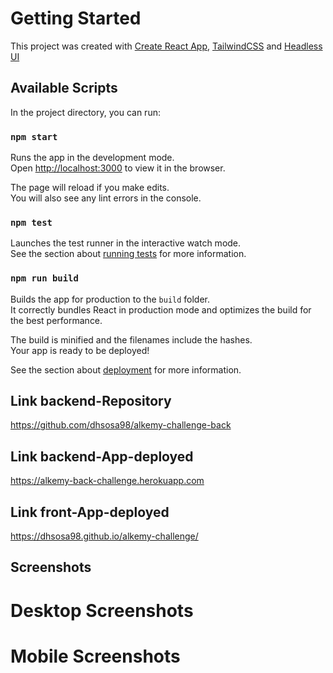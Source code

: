 # Getting Started

This project was created with [Create React App](https://github.com/facebook/create-react-app), [TailwindCSS](https://github.com/tailwindlabs/tailwindcss) and [Headless UI](https://github.com/tailwindlabs/headlessui)

## Available Scripts

In the project directory, you can run:

### `npm start`

Runs the app in the development mode.\
Open [http://localhost:3000](http://localhost:3000) to view it in the browser.

The page will reload if you make edits.\
You will also see any lint errors in the console.

### `npm test`

Launches the test runner in the interactive watch mode.\
See the section about [running tests](https://facebook.github.io/create-react-app/docs/running-tests) for more information.

### `npm run build`

Builds the app for production to the `build` folder.\
It correctly bundles React in production mode and optimizes the build for the best performance.

The build is minified and the filenames include the hashes.\
Your app is ready to be deployed!

See the section about [deployment](https://facebook.github.io/create-react-app/docs/deployment) for more information.

## Link backend-Repository
https://github.com/dhsosa98/alkemy-challenge-back

## Link backend-App-deployed
https://alkemy-back-challenge.herokuapp.com

## Link front-App-deployed
https://dhsosa98.github.io/alkemy-challenge/

## Screenshots



# Desktop Screenshots



# Mobile Screenshots




